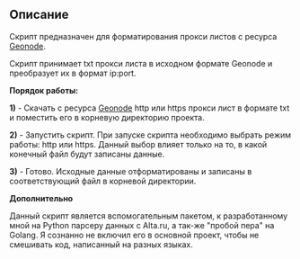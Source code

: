 <h2>Описание</h2>
<p>Скрипт предназначен для форматирования прокси листов с ресурса <a href="https://www.geonode.com/free-proxy-list/">Geonode</a>.</p>
<p>Скрипт принимает txt прокси листа в исходном формате Geonode и преобразует их в формат ip:port.</p>
<p><b>Порядок работы:</b></p>
<p> <b>1)</b> - Скачать с ресурса <a href="https://www.geonode.com/free-proxy-list/">Geonode</a> http или https прокси лист в формате txt и поместить его в корневую директорию проекта.</p>
<p> <b>2)</b> - Запустить скрипт. При запуске скрипта необходимо выбрать режим работы: http или https. Данный выбор влияет только на то, в какой конечный файл будут записаны данные.</p>
<p> <b>3)</b> - Готово. Исходные данные отформатированы и записаны в соответствующий файл в корневой директории.</p>

<b>Дополнительно</b>
<p>Данный скрипт является вспомогательным пакетом, к разработанному мной на Python парсеру данных с Alta.ru, а так-же "пробой пера" на Golang. Я сознанно не включил его в основной проект, чтобы не смешивать код, написанный на разных языках.</p>
